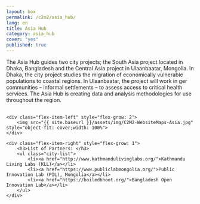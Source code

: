 ```yaml
---
layout: box
permalink: /c2m2/asia_hub/
lang: en
title: Asia Hub
category: asia_hub
cover: "yes"
published: true
---
```



<div>
The Asia Hub guides two city projects; the South Asia project located in Dhaka, Bangladesh and the Central Asia project in Ulaanbaatar, Mongolia.  In Dhaka, the city project studies the migration of economically vulnerable populations to coastal regions.  In Ulaanbaatar, the project will work in ger communities – informal settlements – to assess access to critical health services.  The Asia Hub is creating data and analysis methodologies for use throughout the region. 
</div>

<br>

<div class="flex-containter">

    

    <div class="flex-item-left" style="flex-grow: 2">
        <img src="{{ site.baseurl }}/assets/img/C2M2-WebsiteMaps-Asia.jpg" style="object-fit: cover;width: 100%">
    </div>
    
    <div class="flex-item-right" style="flex-grow: 1">
        <h3>List of Partners: </h3>
        <ul class="city-list">
            <li><a href="http://www.kathmandulivinglabs.org/">Kathmandu Living Labs (KLL)</a></li>
            <li><a href="https://www.publiclabmongolia.org/">Public Innovation Lab (PIL), Mongolia</a></li>
            <li><a href="https://boiledbhoot.org/">Bangladesh Open Innovation Lab</a></li>
        </ul>
    </div>

</div>